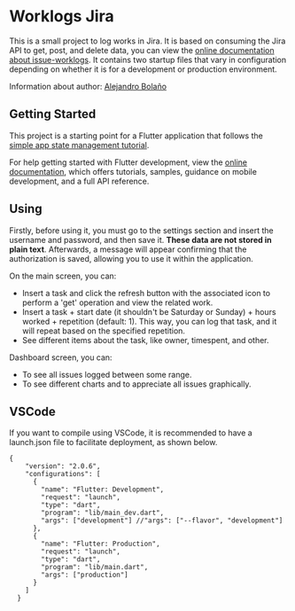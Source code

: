 # Worklogs Jira

This is a small project to log works in Jira. It is based on consuming the Jira API to get, post, and delete data, you can view the [online documentation about issue-worklogs](https://developer.atlassian.com/cloud/jira/platform/rest/v3/api-group-issue-worklogs/#api-group-issue-worklogs).
It contains two startup files that vary in configuration depending on whether it is for a development or production environment.

Information about author: [Alejandro Bolaño](https://alejandrobolano.web.app)

## Getting Started

This project is a starting point for a Flutter application that follows the
[simple app state management
tutorial](https://flutter.dev/docs/development/data-and-backend/state-mgmt/simple).

For help getting started with Flutter development, view the
[online documentation](https://flutter.dev/docs), which offers tutorials,
samples, guidance on mobile development, and a full API reference.

## Using

Firstly, before using it, you must go to the settings section and insert the username and password, and then save it. **These data are not stored in plain text**. Afterwards, a message will appear confirming that the authorization is saved, allowing you to use it within the application.

On the main screen, you can:

* Insert a task and click the refresh button with the associated icon to perform a 'get' operation and view the related work.
* Insert a task + start date (it shouldn't be Saturday or Sunday) + hours worked + repetition (default: 1). This way, you can log that task, and it will repeat based on the specified repetition.
* See different items about the task, like owner, timespent, and other.

Dashboard screen, you can:

* To see all issues logged between some range.
* To see different charts and to appreciate all issues graphically.

## VSCode

If you want to compile using VSCode, it is recommended to have a launch.json file to facilitate deployment, as shown below.
```
{
    "version": "2.0.6",
    "configurations": [
      {
        "name": "Flutter: Development",
        "request": "launch",
        "type": "dart",
        "program": "lib/main_dev.dart",
        "args": ["development"] //"args": ["--flavor", "development"]
      },
      {
        "name": "Flutter: Production",
        "request": "launch",
        "type": "dart",
        "program": "lib/main.dart",
        "args": ["production"]
      }
    ]
  }
```

